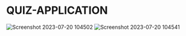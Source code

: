 # QUIZ-APPLICATION
![Screenshot 2023-07-20 104502](https://github.com/aditisharma0311/QUIZ-APPLICATION/assets/114716809/5c5843d9-f9df-4761-837f-c8769b585e06)
![Screenshot 2023-07-20 104541](https://github.com/aditisharma0311/QUIZ-APPLICATION/assets/114716809/fe4b7632-d633-4075-8433-956925c2b345)

